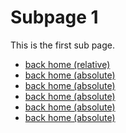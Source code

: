 Subpage 1
=========

This is the first sub page.

* [back home (relative)](../index.md)
* [back home (absolute)](/index.md)
* [back home (absolute)](/docs/index.md)
* [back home (absolute)](/)
* [back home (absolute)](/wiki-tests/)
* [back home (absolute)](/wiki-tests/index.md)

